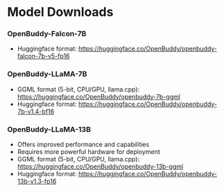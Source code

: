 # Model Downloads


### OpenBuddy-Falcon-7B

- Huggingface format: https://huggingface.co/OpenBuddy/openbuddy-falcon-7b-v5-fp16

### OpenBuddy-LLaMA-7B

- GGML format (5-bit, CPU/GPU, llama.cpp): https://huggingface.co/OpenBuddy/openbuddy-7b-ggml
- Huggingface format: https://huggingface.co/OpenBuddy/openbuddy-7b-v1.4-bf16

### OpenBuddy-LLaMA-13B

- Offers improved performance and capabilities
- Requires more powerful hardware for deployment
- GGML format (5-bit, CPU/GPU, llama.cpp): https://huggingface.co/OpenBuddy/openbuddy-13b-ggml
- Huggingface format: https://huggingface.co/OpenBuddy/openbuddy-13b-v1.3-fp16
